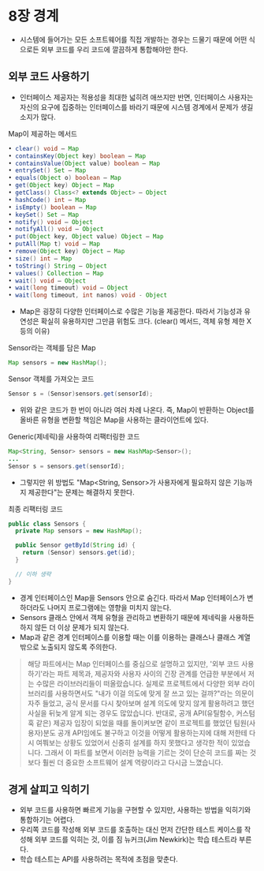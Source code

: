 # 8장 경계

- 시스템에 들어가는 모든 소프트웨어를 직접 개발하는 경우는 드물기 때문에 어떤 식으로든 외부 코드를 우리 코드에 깔끔하게 통합해야만 한다.

## 외부 코드 사용하기

- 인터페이스 제공자는 적용성을 최대한 넓히려 애쓰지만 반면, 인터페이스 사용자는 자신의 요구에 집중하는 인터페이스를 바라기 때문에 시스템 경계에서 문제가 생길 소지가 많다.

Map이 제공하는 메서드

```java
• clear() void — Map
• containsKey(Object key) boolean — Map
• containsValue(Object value) boolean — Map
• entrySet() Set — Map
• equals(Object o) boolean — Map
• get(Object key) Object — Map
• getClass() Class<? extends Object> — Object
• hashCode() int — Map
• isEmpty() boolean — Map
• keySet() Set — Map
• notify() void — Object
• notifyAll() void — Object
• put(Object key, Object value) Object — Map
• putAll(Map t) void — Map
• remove(Object key) Object — Map
• size() int — Map
• toString() String — Object
• values() Collection — Map
• wait() void — Object
• wait(long timeout) void — Object
• wait(long timeout, int nanos) void - Object
```

- Map은 굉장히 다양한 인터페이스로 수많은 기능을 제공한다. 따라서 기능성과 유연성은 확실히 유용하지만 그만큼 위험도 크다. (clear() 메서드, 객체 유형 제한 X 등의 이유)

Sensor라는 객체를 담은 Map

```java
Map sensors = new HashMap();
```

Sensor 객체를 가져오는 코드

```java
Sensor s = (Sensor)sensors.get(sensorId);
```

- 위와 같은 코드가 한 번이 아니라 여러 차례 나온다. 즉, Map이 반환하는 Object를 올바른 유형을 변환할 책임은 Map을 사용하는 클라이언트에 있다.

Generic(제네릭)을 사용하여 리팩터링한 코드

```java
Map<String, Sensor> sensors = new HashMap<Sensor>();
...
Sensor s = sensors.get(sensorId);
```

- 그렇지만 위 방법도 "Map<String, Sensor>가 사용자에게 필요하지 않은 기능까지 제공한다"는 문제는 해결하지 못한다.

최종 리팩터링 코드

```java
public class Sensors {
  private Map sensors = new HashMap();

  public Sensor getById(String id) {
    return (Sensor) sensors.get(id);
  }

  // 이하 생략
}
```

- 경계 인터페이스인 Map을 Sensors 안으로 숨긴다. 따라서 Map 인터페이스가 변하더라도 나머지 프로그램에는 영향을 미치지 않는다.
- Sensors 클래스 안에서 객체 유형을 관리하고 변환하기 때문에 제네릭을 사용하든 하지 않든 더 이상 문제가 되지 않는다.
- Map과 같은 경계 인터페이스를 이용할 때는 이를 이용하는 클래스나 클래스 계열 밖으로 노출되지 않도록 주의한다.

> 해당 파트에서는 Map 인터페이스를 중심으로 설명하고 있지만, '외부 코드 사용하기'라는 파트 제목과, 제공자와 사용자 사이의 긴장 관계를 언급한 부분에서 저는 수많은 라이브러리들이 떠올랐습니다.
> 실제로 프로젝트에서 다양한 외부 라이브러리를 사용하면서도 "내가 이걸 의도에 맞게 잘 쓰고 있는 걸까?"라는 의문이 자주 들었고, 공식 문서를 다시 찾아보며 설계 의도에 맞지 않게 활용하려고 했던 사실을 뒤늦게 알게 되는 경우도 많았습니다.
> 반대로, 공개 API(유틸함수, 커스텀 훅 같은) 제공자 입장이 되었을 때를 돌이켜보면 같이 프로젝트를 했었던 팀원(사용자)분도 공개 API임에도 불구하고 이것을 어떻게 활용하는지에 대해 저한테 다시 여쭤보는 상황도 있었어서 신중히 설계를 하지 못했다고 생각한 적이 있었습니다.
> 그래서 이 파트를 보면서 이러한 능력을 기르는 것이 단순히 코드를 짜는 것보다 훨씬 더 중요한 소프트웨어 설계 역량이라고 다시금 느꼈습니다.

## 경게 살피고 익히기

- 외부 코드를 사용하면 빠르게 기능을 구현할 수 있지만, 사용하는 방법을 익히기와 통합하기는 어렵다.
- 우리쪽 코드를 작성해 외부 코드를 호출하는 대신 먼저 간단한 테스트 케이스를 작성해 외부 코드를 익히는 것, 이를 짐 뉴커크(Jim Newkirk)는 학습 테스트라 부른다.
- 학습 테스트는 API를 사용하려는 목적에 초점을 맞춘다.
